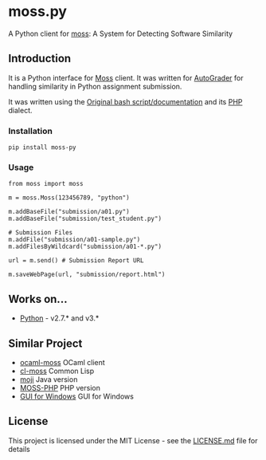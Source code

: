 # moss.py

A Python client for [moss](http://theory.stanford.edu/~aiken/moss/): A System for Detecting Software Similarity

## Introduction

It is a Python interface for [Moss](http://theory.stanford.edu/~aiken/moss/) client. It was written for [AutoGrader](https://github.com/BilalZaib/AutoGrader) for handling similarity in Python assignment submission. 

It was written using the [Original bash script/documentation](http://moss.stanford.edu/general/scripts.html) and its [PHP](https://github.com/Phhere/MOSS-PHP) dialect.

### Installation
 
```
pip install moss-py
```

### Usage

```
from moss import moss

m = moss.Moss(123456789, "python")

m.addBaseFile("submission/a01.py")
m.addBaseFile("submission/test_student.py")

# Submission Files
m.addFile("submission/a01-sample.py")
m.addFilesByWildcard("submission/a01-*.py")

url = m.send() # Submission Report URL

m.saveWebPage(url, "submission/report.html")
```

## Works on...

* [Python](http://www.python.com) - v2.7.* and v3.*

## Similar Project

* [ocaml-moss](https://github.com/Chris00/ocaml-moss) OCaml client 
* [cl-moss](https://github.com/wsgac/cl-moss) Common Lisp
* [moji](https://github.com/nordicway/moji) Java version
* [MOSS-PHP](https://github.com/Phhere/MOSS-PHP) PHP version
* [GUI for Windows](https://onedrive.live.com/?cid=b418048abfa842a7&id=B418048ABFA842A7%2136714&ithint=folder,.txt&authkey=!ACqFMI0kmA4L1mc) GUI for Windows

## License

This project is licensed under the MIT License - see the [LICENSE.md](LICENSE.md) file for details